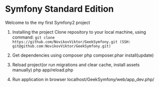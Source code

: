 Symfony Standard Edition
========================

Welcome to the my first Symfony2 project

1) Installing the project
Clone repository to your local machine, using command:
`git clone https://github.com/NovikovViktor/GeekSymfony.git (SSH: git@github.com:NovikovViktor/GeekSymfony.git)`

2) Get dependencies using composer
php composer.phar install(update)

3) Reload project(or run migrations and clear cache, install assets manually)
php app/reload.php

4) Run application in browser
localhost/GeekSymfony/web/app_dev.php/
